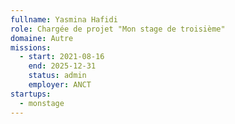 ```yaml
---
fullname: Yasmina Hafidi
role: Chargée de projet "Mon stage de troisième" 
domaine: Autre
missions:
  - start: 2021-08-16
    end: 2025-12-31
    status: admin
    employer: ANCT
startups:
  - monstage
---
```


